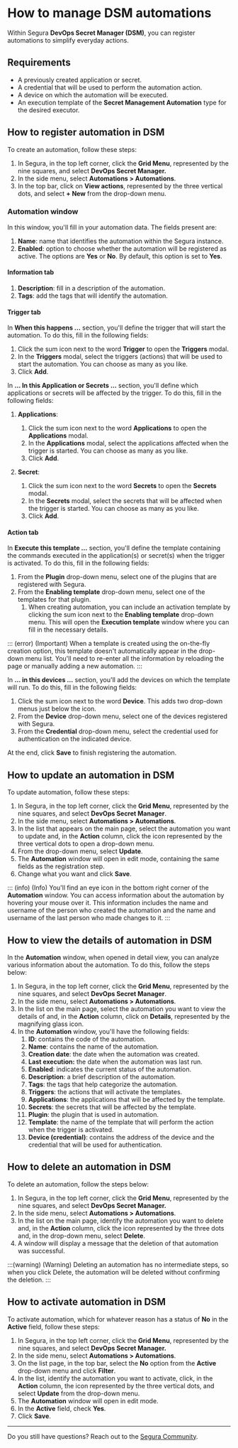 # How to manage DSM automations

Within Segura **DevOps Secret Manager (DSM)**, you can register automations to simplify everyday actions.

## Requirements

* A previously created application or secret.
* A credential that will be used to perform the automation action.
* A device on which the automation will be executed.
* An execution template of the **Secret Management Automation** type for the desired executor.

## How to register automation in DSM

To create an automation, follow these steps:

1. In Segura, in the top left corner, click the **Grid Menu**, represented by the nine squares, and select **DevOps Secret Manager.**
2. In the side menu, select **Automations > Automations**.
3. In the top bar, click on **View actions**, represented by the three vertical dots, and select **+ New** from the drop-down menu.

### Automation window

In this window, you'll fill in your automation data. The fields present are:

1. **Name**: name that identifies the automation within the Segura instance.
2. **Enabled**: option to choose whether the automation will be registered as active. The options are **Yes** or **No**. By default, this option is set to **Yes**.

#### Information tab

1. **Description**: fill in a description of the automation.
2. **Tags**: add the tags that will identify the automation.

#### Trigger tab

In **When this happens ...** section, you'll define the trigger that will start the automation. To do this, fill in the following fields:

1. Click the sum icon next to the word **Trigger** to open the **Triggers** modal.
2. In the **Triggers** modal, select the triggers (actions) that will be used to start the automation. You can choose as many as you like.
3. Click **Add**.

In **... In this Application or Secrets ...** section, you'll define which applications or secrets will be affected by the trigger. To do this, fill in the following fields:

1. **Applications**:

   1. Click the sum icon next to the word **Applications** to open the **Applications** modal.
   2. In the **Applications** modal, select the applications affected when the trigger is started. You can choose as many as you like.
   3. Click **Add**.
2. **Secret**:

   1. Click the sum icon next to the word **Secrets** to open the **Secrets** modal.
   2. In the **Secrets** modal, select the secrets that will be affected when the trigger is started. You can choose as many as you like.
   3. Click **Add**.

#### Action tab

In **Execute this template …** section, you'll define the template containing the commands executed in the application(s) or secret(s) when the trigger is activated. To do this, fill in the following fields:

1. From the **Plugin** drop-down menu, select one of the plugins that are registered with Segura.
2. From the **Enabling template** drop-down menu, select one of the templates for that plugin.
   1. When creating automation, you can include an activation template by clicking the sum icon next to the **Enabling template** drop-down menu. This will open the **Execution template** window where you can fill in the necessary details.

::: (error) (Important)
When a template is created using the on-the-fly creation option, this template doesn't automatically appear in the drop-down menu list. You'll need to re-enter all the information by reloading the page or manually adding a new automation.
:::

In **... in this devices …** section, you'll add the devices on which the template will run. To do this, fill in the following fields:

1. Click the sum icon next to the word **Device**. This adds two drop-down menus just below the icon.
2. From the **Device** drop-down menu, select one of the devices registered with Segura.
3. From the **Credential** drop-down menu, select the credential used for authentication on the indicated device.

At the end, click **Save** to finish registering the automation.

## How to update an automation in DSM

To update automation, follow these steps:

1. In Segura, in the top left corner, click the **Grid Menu**, represented by the nine squares, and select **DevOps Secret Manager**.
2. In the side menu, select **Automations > Automations**.
3. In the list that appears on the main page, select the automation you want to update and, in the **Action** column, click the icon represented by the three vertical dots to open a drop-down menu.
4. From the drop-down menu, select **Update**.
5. The **Automation** window will open in edit mode, containing the same fields as the registration step.
6. Change what you want and click **Save**.

::: (info) (Info)
You'll find an eye icon in the bottom right corner of the **Automation** window. You can access information about the automation by hovering your mouse over it. This information includes the name and username of the person who created the automation and the name and username of the last person who made changes to it.
:::

## How to view the details of automation in DSM

In the **Automation** window, when opened in detail view, you can analyze various information about the automation. To do this, follow the steps below:

1. In Segura, in the top left corner, click the **Grid Menu**, represented by the nine squares, and select **DevOps Secret Manager**.
2. In the side menu, select **Automations > Automations**.
3. In the list on the main page, select the automation you want to view the details of and, in the **Action** column, click on **Details**, represented by the magnifying glass icon.
4. In the **Automation** window, you'll have the following fields:
   1. **ID**: contains the code of the automation.
   2. **Name**: contains the name of the automation.
   3. **Creation date**: the date when the automation was created.
   4. **Last execution:** the date when the automation was last run.
   5. **Enabled**: indicates the current status of the automation.
   6. **Description**: a brief description of the automation.
   7. **Tags**: the tags that help categorize the automation.
   8. **Triggers**: the actions that will activate the templates.
   9. **Applications**: the applications that will be affected by the template.
   10. **Secrets**: the secrets that will be affected by the template.
   11. **Plugin**: the plugin that is used in automation.
   12. **Template**: the name of the template that will perform the action when the trigger is activated.
   13. **Device (credential)**: contains the address of the device and the credential that will be used for authentication.

## How to delete an automation in DSM

To delete an automation, follow the steps below:

1. In Segura, in the top left corner, click the **Grid Menu**, represented by the nine squares, and select **DevOps Secret Manager.**
2. In the side menu, select **Automations > Automations**.
3. In the list on the main page, identify the automation you want to delete and, in the **Action** column, click the icon represented by the three dots and, in the drop-down menu, select **Delete**.
4. A window will display a message that the deletion of that automation was successful.

:::(warning) (Warning)
Deleting an automation has no intermediate steps, so when you click Delete, the automation will be deleted without confirming the deletion.
:::

## How to activate automation in DSM

To activate automation, which for whatever reason has a status of **No** in the **Active** field, follow these steps:

1. In Segura, in the top left corner, click the **Grid Menu**, represented by the nine squares, and select **DevOps Secret Manager.**
2. In the side menu, select **Automations > Automations**.
3. On the list page, in the top bar, select the **No** option from the **Active** drop-down menu and click **Filter**.
4. In the list, identify the automation you want to activate, click, in the **Action** column, the icon represented by the three vertical dots, and select **Update** from the drop-down menu.
5. The **Automation** window will open in edit mode.
6. In the **Active** field, check **Yes**.
7. Click **Save**.

---

Do you still have questions? Reach out to the [Segura Community](https://community.Segura.io/).